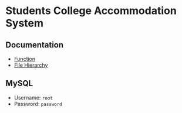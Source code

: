 # Students College Accommodation System

## Documentation
- [Function](https://docs.google.com/document/d/1rso7mKTAUPq7xt5DlfIKebUviu5vjd5tbWiBxevDgPk/edit)
- [File Hierarchy](https://drive.google.com/file/d/1nf4vUWVhOW3LvfMcNsdvzdgZJt4odn8b/view?usp=sharing)

## MySQL
- Username: `root`
- Password: `password`

